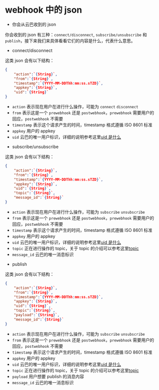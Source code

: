 # webhook 中的 json

* 你会从云巴收到的 json 

你会收到的 json 有三种：`connect/disconnect`, `subscribe/unsubscribe` 和 `publish`，接下来我们来具体看看它们的内容是什么，代表什么意思。

* connect/disconnect

这类 json 会有以下结构：

```json
{
    "action":`{String}`,
    "from":`{String}`,
    "timestamp":`{YYYY-MM-DDThh:mm:ss.sTZD}`,
    "appkey":`{String}`,
    "uid":`{String}`
}
```

- `action` 表示现在用户在进行什么操作，可能为 `connect` `disconnect`
- `from` 表示这是一个 `prewebhook` 还是 `postwebhook`，`prewebhook` 需要用户的回应，`postwebhook` 不需要
- `timestamp` 表示这个请求产生的时间，timestamp 格式遵循 ISO 8601 标准
- `appkey` 用户的 appkey
- `uid` 云巴的唯一用户标识，详细的说明参考这里[uid 是什么](#hook)

* subscribe/unsubscribe

这类 json 会有以下结构：

```json
{
    "action":`{String}`,
    "from":`{String}`,
    "timestamp":`{YYYY-MM-DDThh:mm:ss.sTZD}`,
    "appkey":`{String}`,
    "uid":`{String}`,
    "topic":`{String}`,
    "message_id":`{String}`
}
```

- `action` 表示现在用户在进行什么操作，可能为 `subscribe` `unsubscribe`
- `from` 表示这是一个 `prewebhook` 还是 `postwebhook`，`prewebhook` 需要用户的回应，`postwebhook` 不需要
- `timestamp` 表示这个请求产生的时间，timestamp 格式遵循 ISO 8601 标准
- `appkey` 用户的 appkey
- `uid` 云巴的唯一用户标识，详细的说明参考这里[uid 是什么](#hook)
- `topic` 正在进行操作的 topic，关于 topic 的介绍可以参考这里[topic](#hook)
- `message_id` 云巴的唯一消息标识

* publish

这类 json 会有以下结构：

```json
{
    "action":`{String}`,
    "from":`{String}`,
    "timestamp":`{YYYY-MM-DDThh:mm:ss.sTZD}`,
    "appkey":`{String}`,
    "uid":`{String}`,
    "topic":`{String}`,
    "payload":`{String}`,
    "message_id":`{String}`
}
```

- `action` 表示现在用户在进行什么操作，可能为 `subscribe` `unsubscribe`
- `from` 表示这是一个 `prewebhook` 还是 `postwebhook`，`prewebhook` 需要用户的回应，`postwebhook` 不需要
- `timestamp` 表示这个请求产生的时间，timestamp 格式遵循 ISO 8601 标准
- `appkey` 用户的 appkey
- `uid` 云巴的唯一用户标识，详细的说明参考这里[uid 是什么](#hook)
- `topic` 正在进行操作的 topic，关于 topic 的介绍可以参考这里[topic](#hook)
- `payload` 用户想要 publish 的消息内容
- `message_id` 云巴的唯一消息标识